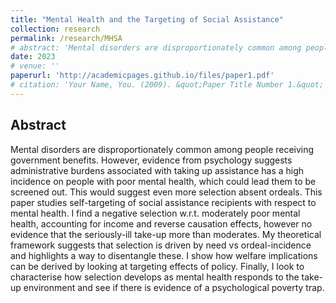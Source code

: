 ```yaml
---
title: "Mental Health and the Targeting of Social Assistance"
collection: research
permalink: /research/MHSA
# abstract: 'Mental disorders are disproportionately common among people receiving government benefits. However, evidence from psychology suggests administrative burdens associated with taking up assistance has a high incidence on people with poor mental health, which could lead them to be screened out. This would suggest even more selection absent ordeals. This paper studies self-targeting of social assistance recipients with respect to mental health. I find a negative selection w.r.t. moderately poor mental health, accounting for income and reverse causation effects, however no evidence that the seriously-ill take-up more than moderates. My theoretical framework suggests that selection is driven by need vs ordeal-incidence and highlights a way to disentangle these. I show how welfare implications can be derived by looking at targeting effects of policy. Finally, I look to characterise how selection develops as mental health responds to the take-up environment and see if there is evidence of a psychological poverty trap.	'
date: 2023
# venue: ''
paperurl: 'http://academicpages.github.io/files/paper1.pdf'
# citation: 'Your Name, You. (2009). &quot;Paper Title Number 1.&quot; <i>Journal 1</i>. 1(1).'
---
```

<!-- This paper is about the number 1. The number 2 is left for future work.

[Download paper here](http://academicpages.github.io/files/paper1.pdf)

Recommended citation: Your Name, You. (2009). "Paper Title Number 1." <i>Journal 1</i>. 1(1). -->


Abstract
----- 

Mental disorders are disproportionately common among people receiving government benefits. However, evidence from psychology suggests administrative burdens associated with taking up assistance has a high incidence on people with poor mental health, which could lead them to be screened out. This would suggest even more selection absent ordeals. This paper studies self-targeting of social assistance recipients with respect to mental health. I find a negative selection w.r.t. moderately poor mental health, accounting for income and reverse causation effects, however no evidence that the seriously-ill take-up more than moderates. My theoretical framework suggests that selection is driven by need vs ordeal-incidence and highlights a way to disentangle these. I show how welfare implications can be derived by looking at targeting effects of policy. Finally, I look to characterise how selection develops as mental health responds to the take-up environment and see if there is evidence of a psychological poverty trap.
